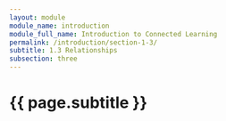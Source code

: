 ```yaml
---
layout: module
module_name: introduction
module_full_name: Introduction to Connected Learning
permalink: /introduction/section-1-3/
subtitle: 1.3 Relationships
subsection: three
---
```


# {{ page.subtitle }}
